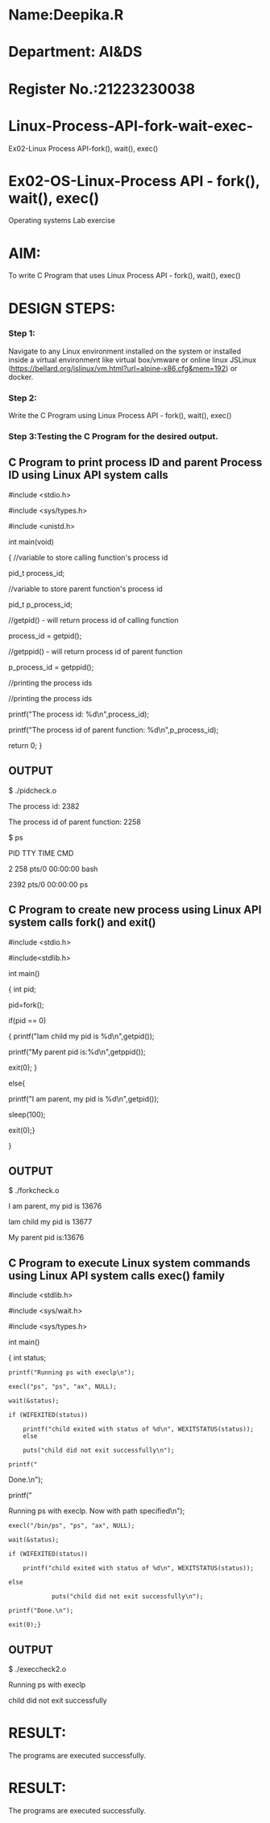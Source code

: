 # Name:Deepika.R
# Department: AI&DS
# Register No.:21223230038
# Linux-Process-API-fork-wait-exec-
Ex02-Linux Process API-fork(), wait(), exec()
# Ex02-OS-Linux-Process API - fork(), wait(), exec()
Operating systems Lab exercise


# AIM:
To write C Program that uses Linux Process API - fork(), wait(), exec()

# DESIGN STEPS:

### Step 1:

Navigate to any Linux environment installed on the system or installed inside a virtual environment like virtual box/vmware or online linux JSLinux (https://bellard.org/jslinux/vm.html?url=alpine-x86.cfg&mem=192) or docker.

### Step 2:

Write the C Program using Linux Process API - fork(), wait(), exec()

### Step 3:Testing the C Program for the desired output. 


## C Program to print process ID and parent Process ID using Linux API system calls
#include <stdio.h>

#include <sys/types.h>

#include <unistd.h>

int main(void)

{	//variable to store calling function's process id

 pid_t process_id;

 //variable to store parent function's process id

 pid_t p_process_id;

 //getpid() - will return process id of calling function

 process_id = getpid();

 //getppid() - will return process id of parent function

 p_process_id = getppid();

 //printing the process ids

//printing the process ids

 printf("The process id: %d\n",process_id);

 printf("The process id of parent function: %d\n",p_process_id);

 return 0; }

## OUTPUT

$ ./pidcheck.o 

The process id: 2382

The process id of parent function: 2258

$ ps 

  PID TTY          TIME CMD
 
 2
 258 pts/0    00:00:00 bash
 
 2392 pts/0    00:00:00 ps

## C Program to create new process using Linux API system calls fork() and exit()

#include <stdio.h>

#include<stdlib.h>

int main()

{ int pid; 

pid=fork(); 

if(pid == 0) 

{ printf("Iam child my pid is %d\n",getpid()); 

printf("My parent pid is:%d\n",getppid()); 

exit(0); } 

else{ 

printf("I am parent, my pid is %d\n",getpid()); 

sleep(100); 

exit(0);}  

}


## OUTPUT

$ ./forkcheck.o 

I am parent, my pid is 13676

Iam child my pid is 13677

My parent pid is:13676

## C Program to execute Linux system commands using Linux API system calls exec() family
#include <stdlib.h>

#include <sys/wait.h>

#include <sys/types.h>

int main()

{       int status;

	printf("Running ps with execlp\n");
        
	execl("ps", "ps", "ax", NULL);
        
	wait(&status);
        
	if (WIFEXITED(status))
        
		printf("child exited with status of %d\n", WEXITSTATUS(status));
        else
	
        puts("child did not exit successfully\n");
        
	printf("
	
 Done.\n");

printf("

Running ps with execlp. Now with path specified\n");
       
	execl("/bin/ps", "ps", "ax", NULL);
        
	wait(&status);
        
	if (WIFEXITED(status))
        
		printf("child exited with status of %d\n", WEXITSTATUS(status));
        
	else
	
                puts("child did not exit successfully\n");
       
	printf("Done.\n");
        
	exit(0);}

## OUTPUT
$ ./execcheck2.o 

Running ps with execlp

child did not exit successfully

# RESULT:
The programs are executed successfully.


# RESULT:
The programs are executed successfully.
